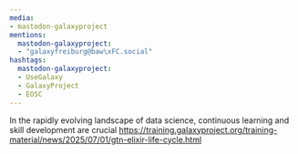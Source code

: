 ```yaml
---
media:
- mastodon-galaxyproject
mentions:
  mastodon-galaxyproject:
  - "galaxyfreiburg@baw\xFC.social"
hashtags:
  mastodon-galaxyproject:
  - UseGalaxy
  - GalaxyProject
  - EOSC
---
```

In the rapidly evolving landscape of data science, continuous learning and skill development are crucial
https://training.galaxyproject.org/training-material/news/2025/07/01/gtn-elixir-life-cycle.html
